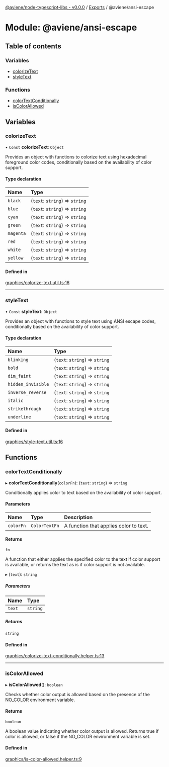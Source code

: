 [@aviene/node-typescript-libs - v0.0.0](../README.md) / [Exports](../modules.md) / @aviene/ansi-escape

# Module: @aviene/ansi-escape

## Table of contents

### Variables

- [colorizeText](aviene_ansi_escape.md#colorizetext)
- [styleText](aviene_ansi_escape.md#styletext)

### Functions

- [colorTextConditionally](aviene_ansi_escape.md#colortextconditionally)
- [isColorAllowed](aviene_ansi_escape.md#iscolorallowed)

## Variables

### colorizeText

• `Const` **colorizeText**: `Object`

Provides an object with functions to colorize text using hexadecimal foreground color codes,
conditionally based on the availability of color support.

#### Type declaration

| Name | Type |
| :------ | :------ |
| `black` | (`text`: `string`) => `string` |
| `blue` | (`text`: `string`) => `string` |
| `cyan` | (`text`: `string`) => `string` |
| `green` | (`text`: `string`) => `string` |
| `magenta` | (`text`: `string`) => `string` |
| `red` | (`text`: `string`) => `string` |
| `white` | (`text`: `string`) => `string` |
| `yellow` | (`text`: `string`) => `string` |

#### Defined in

[graphics/colorize-text.util.ts:16](https://github.com/stefan-karlsson/node-typescript-libs/blob/158ac96935ae3ff99a1384ee1a2a345197859a65/packages/ansi-escape/src/graphics/colorize-text.util.ts#L16)

___

### styleText

• `Const` **styleText**: `Object`

Provides an object with functions to style text using ANSI escape codes,
conditionally based on the availability of color support.

#### Type declaration

| Name | Type |
| :------ | :------ |
| `blinking` | (`text`: `string`) => `string` |
| `bold` | (`text`: `string`) => `string` |
| `dim_faint` | (`text`: `string`) => `string` |
| `hidden_invisible` | (`text`: `string`) => `string` |
| `inverse_reverse` | (`text`: `string`) => `string` |
| `italic` | (`text`: `string`) => `string` |
| `strikethrough` | (`text`: `string`) => `string` |
| `underline` | (`text`: `string`) => `string` |

#### Defined in

[graphics/style-text.util.ts:16](https://github.com/stefan-karlsson/node-typescript-libs/blob/158ac96935ae3ff99a1384ee1a2a345197859a65/packages/ansi-escape/src/graphics/style-text.util.ts#L16)

## Functions

### colorTextConditionally

▸ **colorTextConditionally**(`colorFn`): (`text`: `string`) => `string`

Conditionally applies color to text based on the availability of color support.

#### Parameters

| Name | Type | Description |
| :------ | :------ | :------ |
| `colorFn` | `ColorTextFn` | A function that applies color to text. |

#### Returns

`fn`

A function that either applies the specified color to the text if color support is available,
or returns the text as is if color support is not available.

▸ (`text`): `string`

##### Parameters

| Name | Type |
| :------ | :------ |
| `text` | `string` |

##### Returns

`string`

#### Defined in

[graphics/colorize-text-conditionally.helper.ts:13](https://github.com/stefan-karlsson/node-typescript-libs/blob/158ac96935ae3ff99a1384ee1a2a345197859a65/packages/ansi-escape/src/graphics/colorize-text-conditionally.helper.ts#L13)

___

### isColorAllowed

▸ **isColorAllowed**(): `boolean`

Checks whether color output is allowed based on the presence of the NO_COLOR environment variable.

#### Returns

`boolean`

A boolean value indicating whether color output is allowed. Returns true if color is allowed,
or false if the NO_COLOR environment variable is set.

#### Defined in

[graphics/is-color-allowed.helper.ts:9](https://github.com/stefan-karlsson/node-typescript-libs/blob/158ac96935ae3ff99a1384ee1a2a345197859a65/packages/ansi-escape/src/graphics/is-color-allowed.helper.ts#L9)
